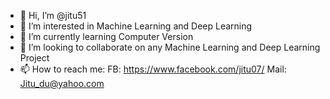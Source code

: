 - 👋 Hi, I’m @jitu51
- 👀 I’m interested in Machine Learning and Deep Learning
- 🌱 I’m currently learning Computer Version
- 💞️ I’m looking to collaborate on any Machine Learning and Deep Learning Project  
- 📫 How to reach me:
FB: 
https://www.facebook.com/jitu07/
Mail:
Jitu_du@yahoo.com

<!---
jitu51/jitu51 is a ✨ special ✨ repository because its `README.md` (this file) appears on your GitHub profile.
You can click the Preview link to take a look at your changes.
--->
